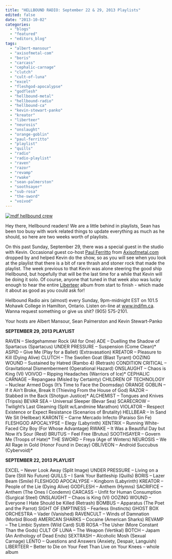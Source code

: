 ```yaml
---
title: "HELLBOUND RADIO: September 22 & 29, 2013 Playlists"
edited: false
date: "2013-10-02"
categories:
  - "blogs"
  - "featured"
  - "editors_blog"
tags:
  - "albert-mansour"
  - "axisofmetal-com"
  - "boris"
  - "carcass"
  - "cephalic-carnage"
  - "clutch"
  - "cult-of-luna"
  - "excel"
  - "fleshgod-apocalypse"
  - "godflesh"
  - "hellbound-metal"
  - "hellbound-radio"
  - "hellbound-ca"
  - "kevin-stewart-panko"
  - "kreator"
  - "liberteer"
  - "neurosis"
  - "onslaught"
  - "orange-goblin"
  - "paul-ferritto"
  - "playlist"
  - "quills"
  - "radio"
  - "radio-playlist"
  - "raven"
  - "razor"
  - "revamp"
  - "rwake"
  - "sean-palmerston"
  - "soothsayer"
  - "sub-rosa"
  - "the-sword"
  - "voivod"
---
```


[![mdf hellbound crew](http://www.hellbound.ca/wp-content/uploads/2010/06/mdf-hellbound-crew.jpg)](http://www.hellbound.ca/wp-content/uploads/2010/06/mdf-hellbound-crew.jpg)

Hey there, Hellbound readers! We are a little behind in playlists, Sean has been too busy with work related things to update everything as much as he should, so here are two weeks worth of playlists.

On this past Sunday, September 29, there was a special guest in the studio with Kevin. Occasional guest co-host [Paul Ferritto](http://www.hellbound.ca/2013/09/happy-2nd-birthday-interview-with-axisofmetal-com/) from [Axisofmetal.com](http://www.axisofmetal.com) dropped by and helped Kevin do the show, so as you will see when you look at the playlist that there is a bit of rare thrash and stoner rock that made the playlist. The week previous to that Kevin was alone steering the good ship Hellbound, but hopefully that will be the last time for a while that Kevin will be doing it solo. Of course, anyone that tuned in that week also was lucky enough to hear the entire [Liberteer](http://www.hellbound.ca/2012/02/liberteer-better-to-die-on-your-feet-than-live-on-your-knees/) album from start to finish - which made it about as good as you could ask for!

Hellbound Radio airs (almost) every Sunday, 9pm-midnight EST on 101.5 Mohawk College in Hamilton, Ontario. Listen on-line at www.indifm.ca. Wanna request something or give us shit? (905) 575-2101.

Your hosts are Albert Mansour, Sean Palmerston and Kevin Stewart-Panko

**SEPTEMBER 29, 2013 PLAYLIST**

RAVEN – Sledgehammer Rock (All for One) ADE – Duelling the Shadow of Spartacus (Spartacus) UNDER PRESSURE – Suspension (Come Clean)\* ASPID – Give Me (Play for a Ballet) (Extravasation) KREATOR – Pleasure to Kill (Dying Alive) CLUTCH – The Swollen Goat (Blast Tyrant) OOZING WOUND – Sustained by Hatred (Rambo 4) (Retrash) CONDITION CRITICAL – Gravitational Dismemberment (Operational Hazard) ONSLAUGHT – Chaos is King (VI) VOIVOD – Ripping Headaches (Warriors of Ice)\* CEPHALIC CARNAGE – Repangaea (Misled by Certainty) CHILDREN OF TECHNOLOGY – Nuclear Armed Dogs (It’s Time to Face the Doomsday) ORANGE GOBLIN – If it Ain’t Broke, Break It (Thieving From the House of God) RAZOR – Stabbed in the Back (Shotgun Justice)\* ALCHEMIST – Tongues and Knives (Tripsis) BEVAR SEA – Universal Sleeper (Bevar Sea) SCARECROW – Twilight’s Last Gleaming (Split w/Landmine Marathon) VIOLATOR – Respect Existence or Expect Resistance (Scenarios of Brutality) HELLBEAR – In Sand We Sit (Hellbear) KARONTE – Carne Mercado Infecto (Paraiso Sin Fe) FLESHGOD APOCALYPSE – Elegy (Labyrinth) XENTRIX – Running White-Faced City Boy (For Whose Advantage) RWAKE – It Was a Beautiful Day but Now it’s Sour (Rest) BRUTUS – Feel Free (Brutus) SOOTHSAYER – Govern Me (Troops of Hate)\* THE SWORD – Freya (Age of Winters) NEUROSIS – We All Rage in Gold (Honor Found in Decay) OBLIVEON – Android Succubus (Cybervoid)\*

**SEPTEMBER 22, 2013 PLAYLIST**

EXCEL – Never Look Away (Split Image) UNDER PRESSURE – Living on a Dare (Still No Future) QUILLS – I Sank Your Battleship (Quills) BORIS – Lazer Beam (Smile) FLESHGOD APOCALYPSE – Kingborn (Labyrinth) KREATOR – People of the Lie (Dying Alive) GODFLESH – Anthem (Hymns) SACRIFICE – Anthem (The Ones I Condemn) CARCASS – Unfit for Human Consumption (Surgical Steel) ONSLAUGHT – Chaos is King (VI) OOZING WOUND – Everyone I Hate Should be Killed (Retrash) BOMBUS – Apparatus (The Poet and the Parrot) SIGHT OF EMPTINESS – Fearless (Instincts) GHOST BOX ORCHESTRA – Vader (Vanished) RAVENCULT – Winds of Damnation (Morbid Blood) AMERICAN SHARKS – Cocaine (American Sharks) REVAMP – The Limbic System (Wild Card) SUB ROSA –The Usher (More Constant Than the Gods) CULT OF LUNA – The Weapon (Vertikal) BOTCH – Japam (An Anthology of Dead Ends) SEXTRASH – Alcoholic Mosh (Sexual Carnage) LENTO – Questions and Answers (Anxiety, Despair, Languish) LIBERTEER – Better to Die on Your Feet Than Live on Your Knees – whole album
